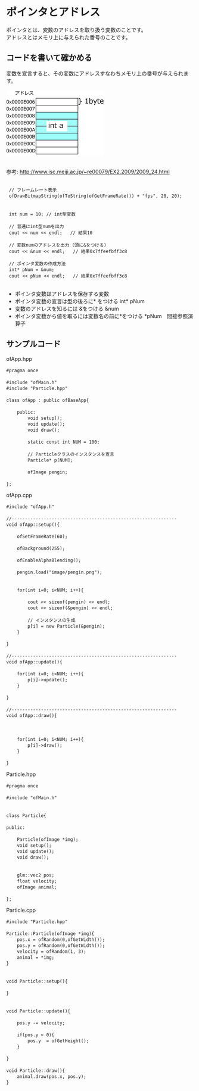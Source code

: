 # ポインタとアドレス
ポインタとは、変数のアドレスを取り扱う変数のことです。<br>
アドレスとはメモリ上に与えられた番号のことです。<br>

## コードを書いて確かめる
変数を宣言すると、その変数にアドレスすなわちメモリ上の番号が与えられます。<br>
<br>
<img src="images/pointa.png">
<br>
<br>

参考:
http://www.isc.meiji.ac.jp/~re00079/EX2.2009/2009_24.html

```

 // フレームレート表示
 ofDrawBitmapString(ofToString(ofGetFrameRate()) + "fps", 20, 20);


 int num = 10; // int型変数

 // 普通にint型numを出力
 cout << num << endl;   // 結果10

 // 変数numのアドレスを出力 (頭に&をつける)
 cout << &num << endl;   // 結果0x7ffeefbff3c8

 // ポインタ変数の作成方法
 int* pNum = &num;
 cout << pNum << endl;   // 結果0x7ffeefbff3c8
 

```



- ポインタ変数はアドレスを保存する変数
- ポインタ変数の宣言は型の後ろに* をつける int* pNum
- 変数のアドレスを知るには &をつける &num
- ポインタ変数から値を取るには変数名の前に*をつける *pNum　間接参照演算子


## サンプルコード

ofApp.hpp

```
#pragma once

#include "ofMain.h"
#include "Particle.hpp"

class ofApp : public ofBaseApp{

    public:
        void setup();
        void update();
        void draw();
    
        static const int NUM = 100;
    
        // Particleクラスのインスタンスを宣言
        Particle* p[NUM];
    
        ofImage pengin;
    
};
```

ofApp.cpp
```
#include "ofApp.h"

//--------------------------------------------------------------
void ofApp::setup(){
    
    ofSetFrameRate(60);
    
    ofBackground(255);
    
    ofEnableAlphaBlending();
    
    pengin.load("image/pengin.png");
    
    
    for(int i=0; i<NUM; i++){
        
        cout << sizeof(pengin) << endl;
        cout << sizeof(&pengin) << endl;
        
        // インスタンスの生成
        p[i] = new Particle(&pengin);
    }
    
}

//--------------------------------------------------------------
void ofApp::update(){
    
    for(int i=0; i<NUM; i++){
        p[i]->update();
    }

}

//--------------------------------------------------------------
void ofApp::draw(){
    
    
    
    for(int i=0; i<NUM; i++){
        p[i]->draw();
    }

}
```

Particle.hpp

```
#pragma once

#include "ofMain.h"


class Particle{
    
public:

    Particle(ofImage *img);
    void setup();
    void update();
    void draw();
    

    glm::vec2 pos;
    float velocity;
    ofImage animal;
    
};
```

Particle.cpp

```
#include "Particle.hpp"

Particle::Particle(ofImage *img){
    pos.x = ofRandom(0,ofGetWidth());
    pos.y = ofRandom(0,ofGetWidth());
    velocity = ofRandom(1, 3);
    animal = *img;
}


void Particle::setup(){

}


void Particle::update(){
    
    pos.y -= velocity;
    
    if(pos.y < 0){
        pos.y  = ofGetHeight();
    }

}

void Particle::draw(){
    animal.draw(pos.x, pos.y);
}
```
